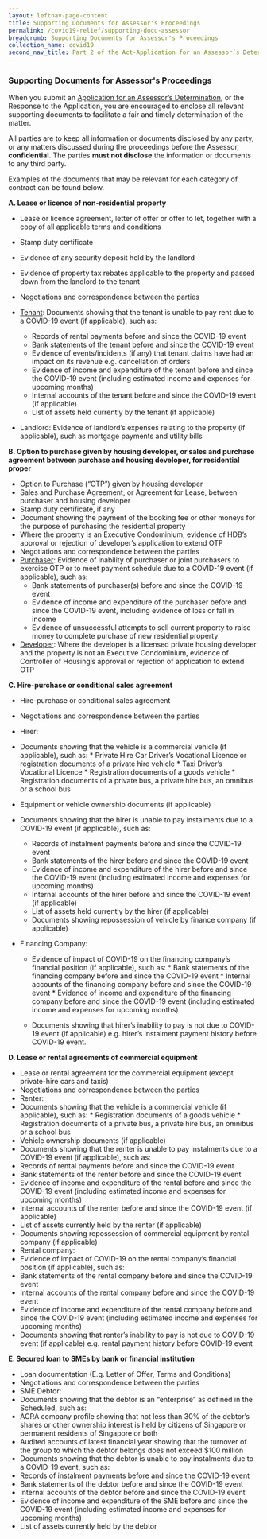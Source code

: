 ```yaml
---
layout: leftnav-page-content
title: Supporting Documents for Assessor's Proceedings
permalink: /covid19-relief/supporting-docu-assessor
breadcrumb: Supporting Documents for Assessor's Proceedings
collection_name: covid19
second_nav_title: Part 2 of the Act-Application for an Assessor’s Determination
---
```

### Supporting Documents for Assessor's Proceedings ###

When you submit an [Application for an Assessor’s Determination](https://www.mlaw.gov.sg/covid19-relief/application-for-assessor), or the Response to the Application, you are encouraged to enclose all relevant supporting documents to facilitate a fair and timely determination of the matter. 

All parties are to keep all information or documents disclosed by any party, or any matters discussed during the proceedings before the Assessor, **confidential**. The parties **must not disclose** the information or documents to any third party.

Examples of the documents that may be relevant for each category of contract can be found below. 

**A.	Lease or licence of non-residential property**
*	Lease or licence agreement, letter of offer or offer to let, together with a copy of all applicable terms and conditions
*	Stamp duty certificate
*	Evidence of any security deposit held by the landlord
*	Evidence of property tax rebates applicable to the property and passed down from the landlord to the tenant
*	Negotiations and correspondence between the parties 
*	<u>Tenant</u>: Documents showing that the tenant is unable to pay rent due to a COVID-19 event (if applicable), such as: 
    *	Records of rental payments before and since the COVID-19 event
    *	Bank statements of the tenant before and since the COVID-19 event
    *	Evidence of events/incidents (if any) that tenant claims have had an impact on its revenue e.g. cancellation of orders
    *	Evidence of income and expenditure of the tenant before and since the COVID-19 event (including estimated income and expenses for upcoming months) 
    *	Internal accounts of the tenant before and since the COVID-19 event (if applicable)
    *	List of assets held currently by the tenant (if applicable)
  
*	Landlord: Evidence of landlord’s expenses relating to the property (if applicable), such as mortgage payments and utility bills

**B.	Option to purchase given by housing developer, or sales and purchase agreement between purchase and housing developer, for residential proper**
*	Option to Purchase (“OTP”) given by housing developer
*	Sales and Purchase Agreement, or Agreement for Lease, between purchaser and housing developer 
*	Stamp duty certificate, if any
*	Document showing the payment of the booking fee or other moneys for the purpose of purchasing the residential property
*	Where the property is an Executive Condominium, evidence of HDB’s approval or rejection of developer’s application to extend OTP 
*	Negotiations and correspondence between the parties
*	<u>Purchaser</u>: Evidence of inability of purchaser or joint purchasers to exercise OTP or to meet payment schedule due to a COVID-19 event (if applicable), such as: 
    *	Bank statements of purchaser(s) before and since the COVID-19 event
    *	Evidence of income and expenditure of the purchaser before and since the COVID-19 event, including evidence of loss or fall in income 
    *	Evidence of unsuccessful attempts to sell current property to raise money to complete purchase of new residential property
*	<u>Developer</u>: Where the developer is a licensed private housing developer and the property is not an Executive Condominium, evidence of Controller of Housing’s approval or rejection of application to extend OTP 

**C.	Hire-purchase or conditional sales agreement**

*	Hire-purchase or conditional sales agreement 
*	Negotiations and correspondence between the parties  

*	Hirer: 
   *	Documents showing that the vehicle is a commercial vehicle (if applicable), such as:
      *	Private Hire Car Driver’s Vocational Licence or registration documents of a private hire vehicle 
      *	Taxi Driver’s Vocational Licence
      *	Registration documents of a goods vehicle
      *	Registration documents of a private bus, a private hire bus, an omnibus or a school bus
  *	Equipment or vehicle ownership documents (if applicable)
  *	Documents showing that the hirer is unable to pay instalments due to a COVID-19 event (if applicable), such as: 
    *	Records of instalment payments before and since the COVID-19 event
    *	Bank statements of the hirer before and since the COVID-19 event
    *	Evidence of income and expenditure of the hirer before and since the COVID-19 event (including estimated income and expenses for upcoming months) 
    *	Internal accounts of the hirer before and since the COVID-19 event (if applicable)
    *	List of assets held currently by the hirer (if applicable)
    *	Documents showing repossession of vehicle by finance company (if applicable)
* Financing Company: 
   *	Evidence of impact of COVID-19 on the financing company’s financial position (if applicable), such as: 
      *	Bank statements of the financing company before and since the COVID-19 event
      *	Internal accounts of the financing company before and since the COVID-19 event
      *	Evidence of income and expenditure of the financing company before and since the COVID-19 event (including estimated income and expenses for upcoming months) 

   *	Documents showing that hirer’s inability to pay is not due to COVID-19 event (if applicable) e.g. hirer’s instalment payment history before COVID-19 event.

**D.	Lease or rental agreements of commercial equipment**
*	Lease or rental agreement for the commercial equipment (except private-hire cars and taxis)
*	Negotiations and correspondence between the parties  
*	Renter: 
   *	Documents showing that the vehicle is a commercial vehicle (if applicable), such as:
      *	Registration documents of a goods vehicle
      *	Registration documents of a private bus, a private hire bus, an omnibus or a school bus
*	Vehicle ownership documents (if applicable)
*	Documents showing that the renter is unable to pay instalments due to a COVID-19 event (if applicable), such as: 
  *	Records of rental payments before and since the COVID-19 event
  *	Bank statements of the renter before and since the COVID-19 event
  *	Evidence of income and expenditure of the rental before and since the COVID-19 event (including estimated income and expenses for upcoming months) 
  *	Internal accounts of the renter before and since the COVID-19 event (if applicable)
  *	List of assets currently held by the renter (if applicable)
*	Documents showing repossession of commercial equipment by rental company (if applicable)
*	Rental company: 
 *	Evidence of impact of COVID-19 on the rental company’s financial position (if applicable), such as: 
  *	Bank statements of the rental company before and since the COVID-19 event
  *	Internal accounts of the rental company before and since the COVID-19 event
  *	Evidence of income and expenditure of the rental company before and since the COVID-19 event (including estimated income and expenses for upcoming months) 
 *	Documents showing that renter’s inability to pay is not due to COVID-19 event (if applicable) e.g. rental payment history before COVID-19 event

**E.	Secured loan to SMEs by bank or financial institution**

*	Loan documentation (E.g. Letter of Offer, Terms and Conditions)
*	Negotiations and correspondence between the parties  
*	SME Debtor:
 *	Documents showing that the debtor is an “enterprise” as defined in the Scheduled, such as: 
  *	ACRA company profile showing that not less than 30% of the debtor’s shares or other ownership interest is held by citizens of Singapore or permanent residents of Singapore or both
  *	Audited accounts of latest financial year showing that the turnover of the group to which the debtor belongs does not exceed $100 million 
 *	Documents showing that the debtor is unable to pay instalments due to a COVID-19 event, such as: 
  *	Records of instalment payments before and since the COVID-19 event
  *	Bank statements of the debtor before and since the COVID-19 event
  *	Internal accounts of the debtor before and since the COVID-19 event
  *	Evidence of income and expenditure of the SME before and since the COVID-19 event (including estimated income and expenses for upcoming months) 
  *	List of assets currently held by the debtor




